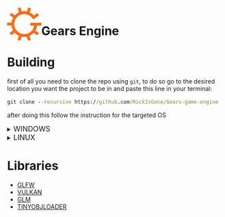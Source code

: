 <img align="left" src="media/gears-s.png" alt="Gears Logo" width="80px"/>
<h1>Gears Engine</h1>

# Building

first of all you need to clone the repo using `git`, to do so go to the desired location you want the project to be in and paste this line in your terminal:

```cmd
git clone --recursive https://github.com/RickIsGone/Gears-game-engine
```

after doing this follow the instruction for the targeted OS

<details><summary><big>WINDOWS</big></summary><p>

  **WORK IN PROGRESS**  

  <!-- To build the engine you'll first need to install the required libs 
  
  after you've installed the libs you'll need to install glslc, which is part of the vulkan SDK, which you can download [here](https://vulkan.lunarg.com/sdk/home#windows)   -->

</details>

<details><summary><big>LINUX</big></summary><p>  

  **WORK IN PROGRESS**  

  if you dont have a c++ compiler installed on your machine you can get it by pasting this line in the terminal:

  ```bash
  sudo apt install clang
  ```

  To build the engine you'll first need to install the required libs, to do so you'll have to paste these lines in the terminal:  

  ```bash
  sudo apt update
  sudo apt upgrade
  sudo apt install libglfw3-dev
  sudo apt install libtinyobjloader-dev
  sudo apt install libglm-dev
  sudo apt install libvulkan-dev
  ```  

  after installing the libs you'll need to install glslc to compile the shaders, paste this in the terminal:

  ```bash
  sudo apt install glslc
  ```

  after you are done installing the libs and glslc if you dont have cmake installed get it by pasting this line in the terminal:

  ```bash
  sudo apt install cmake
  ```

  after installing cmake open the terminal and travel to the root of the engine and paste this in the terminal:

  ```bash
  mkdir build
  cd build
  cmake ..
  make
  ```

  congratulation! the engine is now compiled and ready to be used

</details><p>  

# Libraries

* [GLFW](https://github.com/glfw/glfw)
* [VULKAN](https://www.lunarg.com/vulkan-sdk/)
* [GLM](https://github.com/g-truc/glm/)
* [TINYOBJLOADER](https://github.com/tinyobjloader/tinyobjloader)
